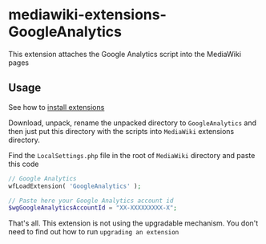 # mediawiki-extensions-GoogleAnalytics

This extension attaches the Google Analytics script into the MediaWiki pages

## Usage
See how to [install extensions](https://www.mediawiki.org/wiki/Manual:Extensions#Installing_an_extension)

Download, unpack, rename the unpacked directory to `GoogleAnalytics` and then just put this directory with the scripts into `MediaWiki` extensions directory.

Find the `LocalSettings.php` file in the root of `MediaWiki` directory and paste this code
```php
// Google Analytics
wfLoadExtension( 'GoogleAnalytics' );

// Paste here your Google Analytics account id
$wgGoogleAnalyticsAccountId = "XX-XXXXXXXXX-X";
```
That's all. This extension is not using the upgradable mechanism. You don't need to find out how to run `upgrading an extension`
